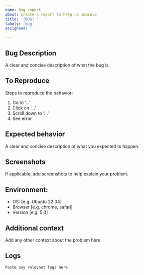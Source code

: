 ```yaml
---
name: Bug report
about: Create a report to help us improve
title: '[BUG] '
labels: 'bug'
assignees: ''

---
```


## Bug Description
A clear and concise description of what the bug is.

## To Reproduce
Steps to reproduce the behavior:
1. Go to '...'
2. Click on '...'
3. Scroll down to '...'
4. See error

## Expected behavior
A clear and concise description of what you expected to happen.

## Screenshots
If applicable, add screenshots to help explain your problem.

## Environment:
 - OS: [e.g. Ubuntu 22.04]
 - Browser [e.g. chrome, safari]
 - Version [e.g. 5.0]

## Additional context
Add any other context about the problem here.

## Logs
```
Paste any relevant logs here
```